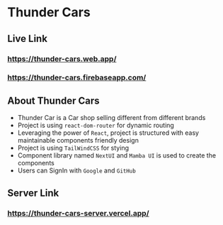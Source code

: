 # Thunder Cars

## Live Link 

### https://thunder-cars.web.app/
### https://thunder-cars.firebaseapp.com/

## About Thunder Cars

- Thunder Car is a Car shop selling different from different brands
- Project is using `react-dom-router` for dynamic routing
- Leveraging the power of `React`, project is structured with easy maintainable components friendly design
- Project is using `TailWindCSS` for stying
- Component library named `NextUI` and `Mamba UI` is used to create the components
- Users can SignIn with `Google` and `GitHub` 

## Server Link

### https://thunder-cars-server.vercel.app/